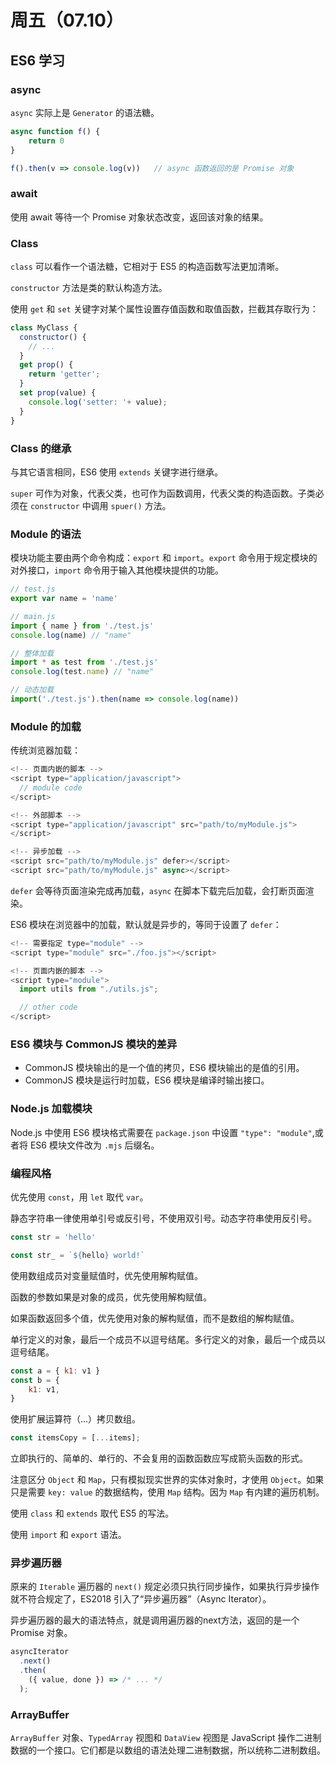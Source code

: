 # 周五（07.10）

## ES6 学习

### async

`async` 实际上是 `Generator` 的语法糖。

```javascript
async function f() {
    return 0
}

f().then(v => console.log(v))   // async 函数返回的是 Promise 对象
```

### await

使用 await 等待一个 Promise 对象状态改变，返回该对象的结果。

### Class

`class` 可以看作一个语法糖，它相对于 ES5 的构造函数写法更加清晰。

`constructor` 方法是类的默认构造方法。

使用 `get` 和 `set` 关键字对某个属性设置存值函数和取值函数，拦截其存取行为：

```javascript
class MyClass {
  constructor() {
    // ...
  }
  get prop() {
    return 'getter';
  }
  set prop(value) {
    console.log('setter: '+ value);
  }
}
```

### Class 的继承

与其它语言相同，ES6 使用 `extends` 关键字进行继承。

`super` 可作为对象，代表父类，也可作为函数调用，代表父类的构造函数。子类必须在 `constructor` 中调用 `spuer()` 方法。

### Module 的语法

模块功能主要由两个命令构成：`export` 和 `import`。`export` 命令用于规定模块的对外接口，`import` 命令用于输入其他模块提供的功能。

```javascript
// test.js
export var name = 'name'

// main.js
import { name } from './test.js'
console.log(name) // "name"

// 整体加载
import * as test from './test.js'
console.log(test.name) // "name"

// 动态加载
import('./test.js').then(name => console.log(name))
```

### Module 的加载

传统浏览器加载：

```javascript
<!-- 页面内嵌的脚本 -->
<script type="application/javascript">
  // module code
</script>

<!-- 外部脚本 -->
<script type="application/javascript" src="path/to/myModule.js">
</script>

<!-- 异步加载 -->
<script src="path/to/myModule.js" defer></script>
<script src="path/to/myModule.js" async></script>
```
`defer` 会等待页面渲染完成再加载，`async` 在脚本下载完后加载，会打断页面渲染。

ES6 模块在浏览器中的加载，默认就是异步的，等同于设置了 `defer`：

```javascript
<!-- 需要指定 type="module" -->
<script type="module" src="./foo.js"></script>

<!-- 页面内嵌的脚本 -->
<script type="module">
  import utils from "./utils.js";

  // other code
</script>
```

### ES6 模块与 CommonJS 模块的差异

- CommonJS 模块输出的是一个值的拷贝，ES6 模块输出的是值的引用。
- CommonJS 模块是运行时加载，ES6 模块是编译时输出接口。

### Node.js 加载模块

Node.js 中使用 ES6 模块格式需要在 `package.json` 中设置 `"type": "module"`,或者将 ES6 模块文件改为 `.mjs` 后缀名。

### 编程风格

优先使用 `const`，用 `let` 取代 `var`。

静态字符串一律使用单引号或反引号，不使用双引号。动态字符串使用反引号。

```javascript
const str = 'hello'

const str_ = `${hello} world!`
```

使用数组成员对变量赋值时，优先使用解构赋值。

函数的参数如果是对象的成员，优先使用解构赋值。

如果函数返回多个值，优先使用对象的解构赋值，而不是数组的解构赋值。

单行定义的对象，最后一个成员不以逗号结尾。多行定义的对象，最后一个成员以逗号结尾。

```javascript
const a = { k1: v1 }
const b = {
    k1: v1,
}
```

使用扩展运算符（...）拷贝数组。

```javascript
const itemsCopy = [...items];
```

立即执行的、简单的、单行的、不会复用的函数函数应写成箭头函数的形式。

注意区分 `Object` 和 `Map`，只有模拟现实世界的实体对象时，才使用 `Object`。如果只是需要 `key: value` 的数据结构，使用 `Map` 结构。因为 `Map` 有内建的遍历机制。

使用 `class` 和 `extends` 取代 ES5 的写法。

使用 `import` 和 `export` 语法。

### 异步遍历器

原来的 `Iterable` 遍历器的 `next()` 规定必须只执行同步操作，如果执行异步操作就不符合规定了，ES2018 引入了“异步遍历器”（Async Iterator）。

异步遍历器的最大的语法特点，就是调用遍历器的next方法，返回的是一个 Promise 对象。

```javascript
asyncIterator
  .next()
  .then(
    ({ value, done }) => /* ... */
  );
```

### ArrayBuffer

`ArrayBuffer` 对象、`TypedArray` 视图和 `DataView` 视图是 JavaScript 操作二进制数据的一个接口。它们都是以数组的语法处理二进制数据，所以统称二进制数组。
